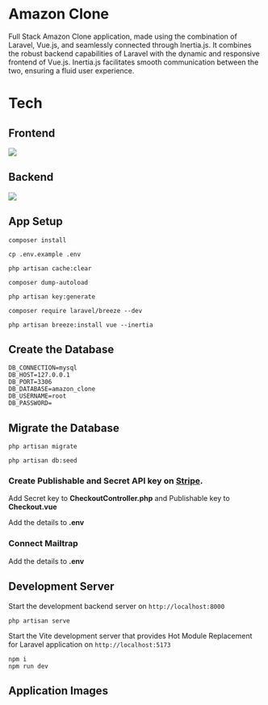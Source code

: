 # Amazon Clone
Full Stack Amazon Clone application, made using the combination of Laravel, Vue.js, and seamlessly connected through Inertia.js. It combines the robust backend capabilities of Laravel with the dynamic and responsive frontend of Vue.js. Inertia.js facilitates smooth communication between the two, ensuring a fluid user experience. 

# Tech
## Frontend
![](https://skillicons.dev/icons?i=vue,vite,tailwind)

## Backend
![](https://skillicons.dev/icons?i=laravel,php,mysql)


## App Setup

```
composer install 

cp .env.example .env 

php artisan cache:clear 

composer dump-autoload 

php artisan key:generate

composer require laravel/breeze --dev

php artisan breeze:install vue --inertia
```

## Create the Database
```
DB_CONNECTION=mysql
DB_HOST=127.0.0.1
DB_PORT=3306
DB_DATABASE=amazon_clone
DB_USERNAME=root
DB_PASSWORD=
```
## Migrate the Database
```
php artisan migrate

php artisan db:seed
```

### Create Publishable and Secret API key on [Stripe](https://stripe.com).

Add Secret key to **CheckoutController.php** and Publishable key to **Checkout.vue**

Add the details to **.env**

### Connect Mailtrap

Add the details to **.env**

## Development Server

Start the development backend server on `http://localhost:8000`
```
php artisan serve
```

Start the Vite development server that provides Hot Module Replacement for Laravel application on `http://localhost:5173`
```
npm i
npm run dev
```

## Application Images
